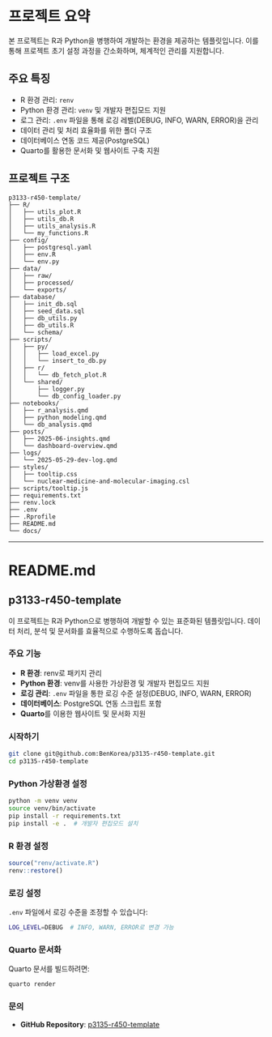 # 프로젝트 요약

본 프로젝트는 R과 Python을 병행하여 개발하는 환경을 제공하는 템플릿입니다. 이를 통해 프로젝트 초기 설정 과정을 간소화하며, 체계적인 관리를 지원합니다.

## 주요 특징

* R 환경 관리: `renv`
* Python 환경 관리: `venv` 및 개발자 편집모드 지원
* 로그 관리: `.env` 파일을 통해 로깅 레벨(DEBUG, INFO, WARN, ERROR)을 관리
* 데이터 관리 및 처리 효율화를 위한 폴더 구조
* 데이터베이스 연동 코드 제공(PostgreSQL)
* Quarto를 활용한 문서화 및 웹사이트 구축 지원

## 프로젝트 구조

```
p3133-r450-template/
├── R/
│   ├── utils_plot.R
│   ├── utils_db.R
│   ├── utils_analysis.R
│   └── my_functions.R
├── config/
│   ├── postgresql.yaml
│   ├── env.R
│   └── env.py
├── data/
│   ├── raw/
│   ├── processed/
│   └── exports/
├── database/
│   ├── init_db.sql
│   ├── seed_data.sql
│   ├── db_utils.py
│   ├── db_utils.R
│   └── schema/
├── scripts/
│   ├── py/
│   │   ├── load_excel.py
│   │   └── insert_to_db.py
│   ├── r/
│   │   └── db_fetch_plot.R
│   └── shared/
│       ├── logger.py
│       └── db_config_loader.py
├── notebooks/
│   ├── r_analysis.qmd
│   ├── python_modeling.qmd
│   └── db_analysis.qmd
├── posts/
│   ├── 2025-06-insights.qmd
│   └── dashboard-overview.qmd
├── logs/
│   └── 2025-05-29-dev-log.qmd
├── styles/
│   ├── tooltip.css
│   └── nuclear-medicine-and-molecular-imaging.csl
├── scripts/tooltip.js
├── requirements.txt
├── renv.lock
├── .env
├── .Rprofile
├── README.md
└── docs/
```

---

# README.md

## p3133-r450-template

이 프로젝트는 R과 Python으로 병행하여 개발할 수 있는 표준화된 템플릿입니다. 데이터 처리, 분석 및 문서화를 효율적으로 수행하도록 돕습니다.

### 주요 기능

* **R 환경**: renv로 패키지 관리
* **Python 환경**: venv를 사용한 가상환경 및 개발자 편집모드 지원
* **로깅 관리**: `.env` 파일을 통한 로깅 수준 설정(DEBUG, INFO, WARN, ERROR)
* **데이터베이스**: PostgreSQL 연동 스크립트 포함
* **Quarto**를 이용한 웹사이트 및 문서화 지원

### 시작하기

```bash
git clone git@github.com:BenKorea/p3135-r450-template.git
cd p3135-r450-template
```

### Python 가상환경 설정

```bash
python -m venv venv
source venv/bin/activate
pip install -r requirements.txt
pip install -e .  # 개발자 편집모드 설치
```

### R 환경 설정

```R
source("renv/activate.R")
renv::restore()
```

### 로깅 설정

`.env` 파일에서 로깅 수준을 조정할 수 있습니다:

```bash
LOG_LEVEL=DEBUG  # INFO, WARN, ERROR로 변경 가능
```

### Quarto 문서화

Quarto 문서를 빌드하려면:

```bash
quarto render
```

### 문의

* **GitHub Repository**: [p3135-r450-template](git@github.com:BenKorea/p3135-r450-template.git)

